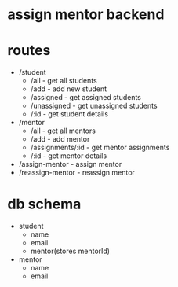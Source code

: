 # assign mentor backend

# routes

- /student
  - /all - get all students
  - /add - add new student
  - /assigned - get assigned students
  - /unassigned - get unassigned students
  - /:id - get student details
- /mentor
  - /all - get all mentors
  - /add - add mentor
  - /assignments/:id - get mentor assignments
  - /:id - get mentor details
- /assign-mentor - assign mentor
- /reassign-mentor - reassign mentor

# db schema

- student
  - name
  - email
  - mentor(stores mentorId)
- mentor
  - name
  - email

